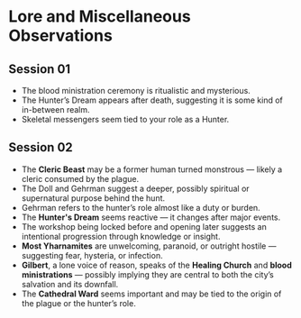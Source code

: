 # Lore and Miscellaneous Observations

## Session 01
- The blood ministration ceremony is ritualistic and mysterious.
- The Hunter’s Dream appears after death, suggesting it is some kind of in-between realm.
- Skeletal messengers seem tied to your role as a Hunter.

## Session 02
- The **Cleric Beast** may be a former human turned monstrous — likely a cleric consumed by the plague.
- The Doll and Gehrman suggest a deeper, possibly spiritual or supernatural purpose behind the hunt.
- Gehrman refers to the hunter’s role almost like a duty or burden.
- The **Hunter's Dream** seems reactive — it changes after major events.
- The workshop being locked before and opening later suggests an intentional progression through knowledge or insight.
- **Most Yharnamites** are unwelcoming, paranoid, or outright hostile — suggesting fear, hysteria, or infection.
- **Gilbert**, a lone voice of reason, speaks of the **Healing Church** and **blood ministrations** — possibly implying they are central to both the city’s salvation and its downfall.
- The **Cathedral Ward** seems important and may be tied to the origin of the plague or the hunter’s role.
